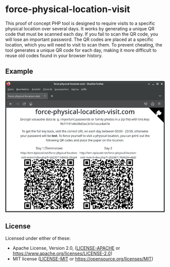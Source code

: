 # force-physical-location-visit

This proof of concept PHP tool is designed to require visits to a specific physical location over several days. It works by generating a unique QR code that must be scanned each day. If you fail to scan the QR code, you will lose an important password. The QR codes are placed at a specific location, which you will need to visit to scan them. To prevent cheating, the tool generates a unique QR code for each day, making it more difficult to reuse old codes found in your browser history.

## Example

![Example image](example.png)

## License

Licensed under either of these:

 * Apache License, Version 2.0, ([LICENSE-APACHE](LICENSE-APACHE) or
   https://www.apache.org/licenses/LICENSE-2.0)
 * MIT license ([LICENSE-MIT](LICENSE-MIT) or
   https://opensource.org/licenses/MIT)
